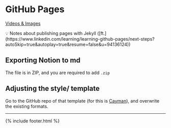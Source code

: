 # GitHub Pages

[Videos & Images](page2.md)

<aside>
💡 Notes about publishing pages with Jekyll ([ft.](https://www.linkedin.com/learning/learning-github-pages/next-steps?autoSkip=true&autoplay=true&resume=false&u=94136124))

</aside>

## Exporting Notion to md

The file is in ZIP, and you are required to add `.zip`

## Adjusting the style/ template

Go to the GitHub repo of that template (for this is [Cayman](https://github.com/pages-themes/cayman)), and overwrite the existing formats.


---
{% include footer.html %}
